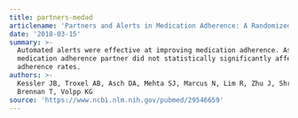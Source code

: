 ```yaml
---
title: partners-medad
articlename: 'Partners and Alerts in Medication Adherence: A Randomized Clinical Trial'
date: '2018-03-15'
summary: >-
  Automated alerts were effective at improving medication adherence. Assigning a
  medication adherence partner did not statistically significantly affect
  adherence rates.
authors: >-
  Kessler JB, Troxel AB, Asch DA, Mehta SJ, Marcus N, Lim R, Zhu J, Shrank W,
  Brennan T, Volpp KG
source: 'https://www.ncbi.nlm.nih.gov/pubmed/29546659'
---
```


